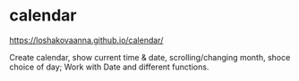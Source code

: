 # calendar

https://loshakovaanna.github.io/calendar/


Create calendar, show current time & date, scrolling/changing month, shoce choice of day;
Work with Date and different functions.
